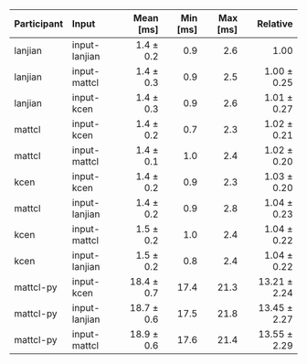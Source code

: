 | Participant | Input | Mean [ms] | Min [ms] | Max [ms] | Relative |
|:---|:---|---:|---:|---:|---:|
| lanjian | input-lanjian | 1.4 ± 0.2 | 0.9 | 2.6 | 1.00 |
| lanjian | input-mattcl | 1.4 ± 0.3 | 0.9 | 2.5 | 1.00 ± 0.25 |
| lanjian | input-kcen | 1.4 ± 0.3 | 0.9 | 2.6 | 1.01 ± 0.27 |
| mattcl | input-kcen | 1.4 ± 0.2 | 0.7 | 2.3 | 1.02 ± 0.21 |
| mattcl | input-mattcl | 1.4 ± 0.1 | 1.0 | 2.4 | 1.02 ± 0.20 |
| kcen | input-kcen | 1.4 ± 0.2 | 0.9 | 2.3 | 1.03 ± 0.20 |
| mattcl | input-lanjian | 1.4 ± 0.2 | 0.9 | 2.8 | 1.04 ± 0.23 |
| kcen | input-mattcl | 1.5 ± 0.2 | 1.0 | 2.4 | 1.04 ± 0.22 |
| kcen | input-lanjian | 1.5 ± 0.2 | 0.8 | 2.4 | 1.04 ± 0.22 |
| mattcl-py | input-kcen | 18.4 ± 0.7 | 17.4 | 21.3 | 13.21 ± 2.24 |
| mattcl-py | input-lanjian | 18.7 ± 0.6 | 17.5 | 21.8 | 13.45 ± 2.27 |
| mattcl-py | input-mattcl | 18.9 ± 0.6 | 17.6 | 21.4 | 13.55 ± 2.29 |
